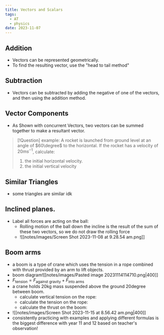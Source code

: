 ```yaml
---
title: Vectors and Scalars
tags:
  - AT
  - physics
date: 2023-11-07
---
```

## Addition
- Vectors can be represented geometrically.
- To find the resulting vector, use the "head to tail method"
## Subtraction
- Vectors can be subtracted by adding the negative of one of the vectors, and then using the addition method.
## Vector Components
- As Shown with concurrent Vectors, two vectors can be summed together to make a resultant vector.
>[!Question] example: A rocket is launched from ground level at an angle of $60\degree$ to the horizontal. If the rocket has a velocity of $20ms^{-1}$, calculate:
>1) the initial horizontal velocity.
>2) the initial vertical velocity

## Similar Triangles
- some triangles are similar idk

## Inclined planes.
- Label all forces are acting on the ball:
	- Rolling motion of the ball down the incline is the result of the sum of these two vectors, so we do not draw the rolling force
	- ![[notes/images/Screen Shot 2023-11-08 at 9.28.54 am.png]]
## Boom arms
- a boom is a type of crane which uses the tension in a rope combined with thrust provided by an arm to lift objects. 
- boom diagram![[notes/images/Pasted image 20231114114710.png|400]]
- $F_{\text{tension}}=F_{\text{against gravity}}+F_{\text{into arms}}$
- a crane holds 20kg mass suspended above the ground 20degree between boom.
	- calculate vertical tension on the rope:
	- calculate the tension on the rope:
	- calculate the thrust on the boom:
- ![[notes/images/Screen Shot 2023-11-15 at 8.56.42 am.png|400]]
- consistently practicing with examples and applying different formulas is the biggest difference with year 11 and 12 based on teacher's observation!